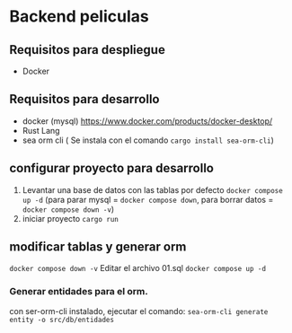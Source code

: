 # Backend peliculas

## Requisitos para despliegue
- Docker


## Requisitos para desarrollo
- docker (mysql) https://www.docker.com/products/docker-desktop/
- Rust Lang
- sea orm cli  ( Se instala con el comando `cargo install sea-orm-cli`)


## configurar proyecto para desarrollo
1. Levantar una base de datos con las tablas por defecto
    `docker compose up -d` (para parar mysql = `docker compose down`, para borrar datos = `docker compose down -v`)
2. iniciar proyecto
    `cargo run`

## modificar tablas y generar orm 
`docker compose down -v`
Editar el archivo 01.sql
`docker compose up -d`

### Generar entidades para el orm.
con ser-orm-cli instalado, ejecutar el comando: `sea-orm-cli generate entity -o src/db/entidades`
